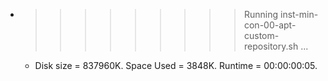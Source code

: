 * >>>>>>>>> Running inst-min-con-00-apt-custom-repository.sh ...
  * Disk size = 837960K. Space Used = 3848K. Runtime = 00:00:00:05.
